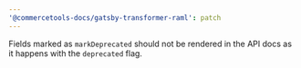 ```yaml
---
'@commercetools-docs/gatsby-transformer-raml': patch
---
```


Fields marked as `markDeprecated` should not be rendered in the API docs as it happens with the `deprecated` flag.
